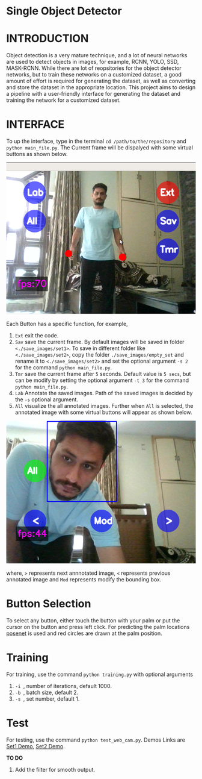 # Single Object Detector

# INTRODUCTION
Object detection is a very mature technique, and a lot of neural networks are used to detect objects in images, for example, RCNN, YOLO, SSD, MASK-RCNN. While there are lot of reopsitories for the object detector networks, but to train these networks on a customized dataset, a good amount of effort is required for generating the dataset, as well as converting and store the dataset in the appropriate location. This project aims to design a pipeline with a user-friendly interface for generating the dataset and training the network for a customized dataset. 

# INTERFACE
To up the interface, type in the terminal `cd /path/to/the/repository` and `python main_file.py`. The Current frame will be dispalyed with some virtual buttons as shown below.


<p align="center">
  <img src="/interface_images/img_interface.png" />
</p>

Each Button has a specific function, for example, 
1. `Ext` exit the code.
2. `Sav` save the current frame. By default images will be saved in folder `<./save_images/set1>`. To save in different folder like `<./save_images/set2>`, copy the folder `./save_images/empty_set` and rename it to `<./save_images/set2>` and set the optional argument `-s 2` for the command `python main_file.py`.
3. `Tmr` save the current frame after `5` seconds. Default value is `5 secs`, but can be modify by setting the optional argument `-t 3` for the command `python main_file.py`.
4. `Lab` Annotate the saved images. Path of the saved images is decided by the `-s` optional argument.
5. `All` visualize the all annotated images. Further when `All` is selected, the annotated image with some virtual buttons will appear as shown below.

<p align="center">
  <img src="/interface_images/All_img_interface.png" />
</p>


where, `>` represents next annnotated image, `<` represents previous annotated image and `Mod` represents modify the bounding box.


# Button Selection
To select any button, either touch the button with your palm or put the cursor on the button and press left click. For predicting the palm locations [posenet](https://github.com/rwightman/posenet-pytorch) is used and red circles are drawn at the palm position.


# Training
For training, use the command `python training.py` with optional arguments

1. `-i `, number of iterations, default 1000.
2. `-b `, batch size, default 2.
3. `-s `, set number, default 1.


# Test
For testing, use the command `python test_web_cam.py`. Demos Links are [Set1 Demo](https://drive.google.com/file/d/1erjrL7dJ3ZSebuqrm9VctombHVDqi8e7/view?usp=sharing), [Set2 Demo](https://www.youtube.com/watch?v=TxFR06irYeE).








**TO DO**
1. Add the filter for smooth output.


